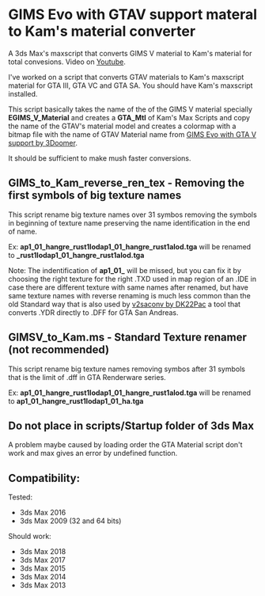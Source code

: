 # GIMS Evo with GTAV support materal to Kam's material converter
A 3ds Max's maxscript that converts GIMS V material to Kam's material for total convesions. Video on [Youtube](https://www.youtube.com/watch?v=nLBnJgdZql8).

I've worked on a script that converts GTAV materials to Kam's maxscript material for GTA III, GTA VC and GTA SA. You should have Kam's maxscript installed.

This script basically takes the name of the of the GIMS V material specially **EGIMS_V_Material** and creates a **GTA_Mtl** of Kam's Max Scripts and copy the name of the GTAV's material model and creates a colormap with a bitmap file with the name of GTAV Material name from [GIMS Evo with GTA V support by 3Doomer](https://gta5-mods.com/tools/gims-evo-with-gta-v-support).

It should be sufficient to make mush faster conversions.

## GIMS_to_Kam_reverse_ren_tex - Removing the first symbols of big texture names

This script rename big texture names over 31 symbos removing the symbols in beginning of texture name preserving the name identification in the end of name.

Ex: **ap1_01_hangre_rust1lodap1_01_hangre_rust1alod.tga** will be renamed to **_rust1lodap1_01_hangre_rust1alod.tga**

Note: The indentification of **ap1_01_** will be missed, but you can fix it by choosing the right texture for the right .TXD used in map region of an .IDE in case there are different texture with same names after renamed, but have same texture names with reverse renaming is much less common than the old Standard way that is also used by [v2saconv by DK22Pac](https://github.com/DK22Pac/v2saconv) a tool that converts .YDR directly to .DFF for GTA San Andreas.

## GIMSV_to_Kam.ms - Standard Texture renamer (not recommended)

This script rename big texture names removing  symbos after 31 symbols that is the limit of .dff in GTA Renderware series.

Ex: **ap1_01_hangre_rust1lodap1_01_hangre_rust1alod.tga** will be renamed to **ap1_01_hangre_rust1lodap1_01_ha.tga**

## Do not place in scripts/Startup folder of 3ds Max

A problem maybe caused by loading order the GTA Material script don't work and max gives an error by undefined function.

## Compatibility:

Tested:

* 3ds Max 2016
* 3ds Max 2009 (32 and 64 bits)

Should work:

* 3ds Max 2018
* 3ds Max 2017
* 3ds Max 2015
* 3ds Max 2014
* 3ds Max 2013
